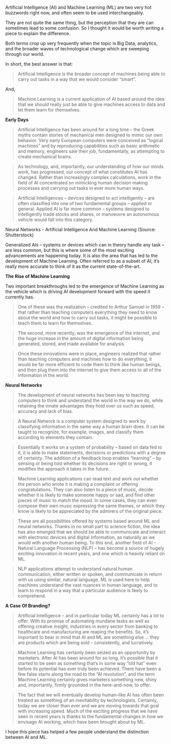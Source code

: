Artificial Intelligence (AI) and Machine Learning (ML) are two very hot buzzwords right now, and often seem to be used interchangeably.

They are not quite the same thing, but the perception that they are can sometimes lead to some confusion. So I thought it would be worth writing a piece to explain the difference.

Both terms crop up very frequently when the topic is Big Data, analytics, and the broader waves of technological change which are sweeping through our world.

In short, the best answer is that:

>Artificial Intelligence is the broader concept of machines being able to carry out tasks in a way that we would consider “smart”.

And,

>Machine Learning is a current application of AI based around the idea that we should really just be able to give machines access to data and let them learn for themselves.

**Early Days**

>Artificial Intelligence has been around for a long time – the Greek myths contain stories of mechanical men designed to mimic our own behavior. Very early European computers were conceived as “logical machines” and by reproducing capabilities such as basic arithmetic and memory, engineers saw their job, fundamentally, as attempting to create mechanical brains.

>As technology, and, importantly, our understanding of how our minds work, has progressed, our concept of what constitutes AI has changed. Rather than increasingly complex calculations, work in the field of AI concentrated on mimicking human decision making processes and carrying out tasks in ever more human ways.

>Artificial Intelligences – devices designed to act intelligently – are often classified into one of two fundamental groups – applied or general. Applied AI is far more common – systems designed to intelligently trade stocks and shares, or manoeuvre an autonomous vehicle would fall into this category.

Neural Networks - Artificial Intelligence And Machine Learning (Source: Shutterstock)

Generalized AIs – systems or devices which can in theory handle any task – are less common, but this is where some of the most exciting advancements are happening today. It is also the area that has led to the development of Machine Learning. Often referred to as a subset of AI, it’s really more accurate to think of it as the current state-of-the-art.

**The Rise of Machine Learning** 

Two important breakthroughs led to the emergence of Machine Learning as the vehicle which is driving AI development forward with the speed it currently has.

>One of these was the realization – credited to Arthur Samuel in 1959 – that rather than teaching computers everything they need to know about the world and how to carry out tasks, it might be possible to teach them to learn for themselves.

>The second, more recently, was the emergence of the internet, and the huge increase in the amount of digital information being generated, stored, and made available for analysis.

>Once these innovations were in place, engineers realized that rather than teaching computers and machines how to do everything, it would be far more efficient to code them to think like human beings, and then plug them into the internet to give them access to all of the information in the world.

**Neural Networks**

>The development of neural networks has been key to teaching computers to think and understand the world in the way we do, while retaining the innate advantages they hold over us such as speed, accuracy and lack of bias.

>A Neural Network is a computer system designed to work by classifying information in the same way a human brain does. It can be taught to recognize, for example, images, and classify them according to elements they contain.

>Essentially it works on a system of probability – based on data fed to it, it is able to make statements, decisions or predictions with a degree of certainty. The addition of a feedback loop enables “learning” – by sensing or being told whether its decisions are right or wrong, it modifies the approach it takes in the future.

>Machine Learning applications can read text and work out whether the person who wrote it is making a complaint or offering congratulations. They can also listen to a piece of music, decide whether it is likely to make someone happy or sad, and find other pieces of music to match the mood. In some cases, they can even compose their own music expressing the same themes, or which they know is likely to be appreciated by the admirers of the original piece.

>These are all possibilities offered by systems based around ML and neural networks. Thanks in no small part to science fiction, the idea has also emerged that we should be able to communicate and interact with electronic devices and digital information, as naturally as we would with another human being. To this end, another field of AI – Natural Language Processing (NLP) – has become a source of hugely exciting innovation in recent years, and one which is heavily reliant on ML.

>NLP applications attempt to understand natural human communication, either written or spoken, and communicate in return with us using similar, natural language. ML is used here to help machines understand the vast nuances in human language, and to learn to respond in a way that a particular audience is likely to comprehend.

**A Case Of Branding?**

>Artificial Intelligence – and in particular today ML certainly has a lot to offer. With its promise of automating mundane tasks as well as offering creative insight, industries in every sector from banking to healthcare and manufacturing are reaping the benefits. So, it’s important to bear in mind that AI and ML are something else … they are products which are being sold – consistently, and lucratively.

>Machine Learning has certainly been seized as an opportunity by marketers. After AI has been around for so long, it’s possible that it started to be seen as something that’s in some way “old hat”  even before its potential has ever truly been achieved. There have been a few false starts along the road to the “AI revolution”, and the term Machine Learning certainly gives marketers something new, shiny and, importantly, firmly grounded in the here-and-now, to offer.

>The fact that we will eventually develop human-like AI has often been treated as something of an inevitability by technologists. Certainly, today we are closer than ever and we are moving towards that goal with increasing speed. Much of the exciting progress that we have seen in recent years is thanks to the fundamental changes in how we envisage AI working, which have been brought about by ML.

I hope this piece has helped a few people understand the distinction between AI and ML. 
